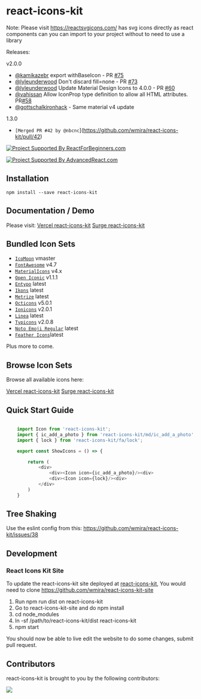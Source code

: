 
# react-icons-kit

Note: Please visit https://reactsvgicons.com/
has svg icons directly as react components can you can import to your project without
to need to use a library

Releases:

v2.0.0

- [@kamikazebr](https://github.com/kamikazebr) export withBaseIcon - PR [#75](https://github.com/wmira/react-icons-kit/pull/75)
- [@lyleunderwood](https://github.com/lyleunderwood) Don't discard fill=none - PR [#73](https://github.com/wmira/react-icons-kit/pull/73)
- [@lyleunderwood](https://github.com/lyleunderwood) Update Material Design Icons to 4.0.0 - PR [#60](https://github.com/wmira/react-icons-kit/pull/60)
- [@vahissan](https://github.com/vahissan) Allow IconProp type definition to allow all HTML attributes.  PR[#58](https://github.com/wmira/react-icons-kit/pull/58)
- [@gottschalkironhack](https://github.com/gottschalkironhack) - Same material v4 update

1.3.0

- `[Merged PR #42 by @nbcnc`](https://github.com/wmira/react-icons-kit/pull/42)


[![Project Supported By ReactForBeginners.com](https://img.shields.io/badge/%F0%9F%91%8D_Project_Supported_By-ReactForBeginners.com%20Tutorials-brightgreen.svg?style=flat-square)](https://ReactForBeginners.com/friend/REACTICONS)

[![Project Supported By AdvancedReact.com](https://img.shields.io/badge/%F0%9F%91%8D_Project_Supported_By-AdvancedReact.com%20Tutorials-brightgreen.svg?style=flat-square)](https://AdvancedReact.com/friend/REACTICONS)

## Installation

```
npm install --save react-icons-kit
```

## Documentation / Demo

Please visit:
[Vercel react-icons-kit](https://react-icons-kit.vercel.app/)
[Surge react-icons-kit](https://react-icons-kit.surge.sh/)

## Bundled Icon Sets

* [`IcoMoon`](https://github.com/Keyamoon/IcoMoon-Free) vmaster
* [`FontAwesome`](http://fortawesome.github.io/Font-Awesome/icons/) v4.7
* [`MaterialIcons`](https://www.google.com/design/icons/) v4.x
* [`Open Iconic`](https://github.com/iconic/open-iconic) v1.1.1
* [`Entypo`](http://entypo.com) latest
* [`Ikons`](http://ikons.piotrkwiatkowski.co.uk/) latest
* [`Metrize`](http://www.alessioatzeni.com/metrize-icons/) latest
* [`Octicons`](https://octicons.github.com/) v5.0.1
* [`Ionicons`](http://ionicons.com/) v2.0.1
* [`Linea`](http://linea.io/) latest
* [`Typicons`](http://typicons.com/) v2.0.8
* [`Noto Emoji Regular`](https://www.google.com/get/noto/#emoji-zsye/) latest
* [`Feather Icons`](https://feathericons.com/)latest

Plus more to come.

## Browse Icon Sets

Browse all available icons here: 

[Vercel react-icons-kit](https://react-icons-kit-wmira.vercel.app/)
[Surge react-icons-kit](https://react-icons-kit.surge.sh/)


## Quick Start Guide

```javascript

    import Icon from 'react-icons-kit';
    import { ic_add_a_photo } from 'react-icons-kit/md/ic_add_a_photo';
    import { lock } from 'react-icons-kit/fa/lock';

    export const ShowIcons = () => {

        return (
            <div>
                <div><Icon icon={ic_add_a_photo}/><div>
                <div><Icon icon={lock}/><div>
            </div>
        )
    }
```

## Tree Shaking

Use the eslint config from this: https://github.com/wmira/react-icons-kit/issues/38

## Development

### React Icons Kit Site

To update the react-icons-kit site deployed at [react-icons-kit](https://react-icons-kit-wmira.vercel.app/), You would need to clone
https://github.com/wmira/react-icons-kit-site

1. Run npm run dist on react-icons-kit
2. Go to react-icons-kit-site and do npm install
3. cd node_modules
4. ln -sf /path/to/react-icons-kit/dist react-icons-kit
5. npm start

You should now be able to live edit the website to do some changes, submit pull request.

## Contributors

react-icons-kit is brought to you by the following contributors:

<a href="https://github.com/wmira/react-icons-kit/graphs/contributors">
  <img src="https://contrib.rocks/image?repo=wmira/react-icons-kit" />
</a>
